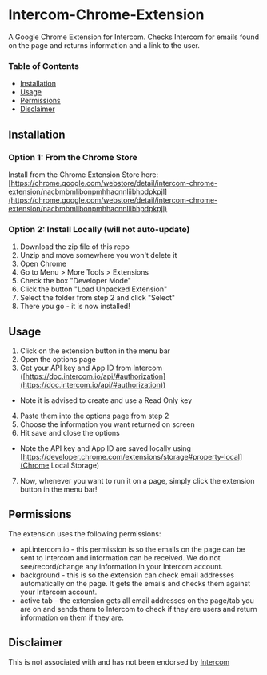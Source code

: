 # Intercom-Chrome-Extension
A Google Chrome Extension for Intercom. Checks Intercom for emails found on the page and returns information and a link to the user.

### Table of Contents
* [Installation](#installation)
* [Usage](#usage)
* [Permissions](#permissions)
* [Disclaimer](#disclaimer)

## Installation
### Option 1: From the Chrome Store
Install from the Chrome Extension Store here: [https://chrome.google.com/webstore/detail/intercom-chrome-extension/nacbmbmlibonpmhhacnnliibhpdpkpjl](https://chrome.google.com/webstore/detail/intercom-chrome-extension/nacbmbmlibonpmhhacnnliibhpdpkpjl)

### Option 2: Install Locally (will not auto-update)
1. Download the zip file of this repo
2. Unzip and move somewhere you won't delete it
3. Open Chrome
4. Go to Menu > More Tools > Extensions
5. Check the box "Developer Mode"
6. Click the button "Load Unpacked Extension"
7. Select the folder from step 2 and click "Select"
8. There you go - it is now installed!

## Usage
1. Click on the extension button in the menu bar
2. Open the options page
3. Get your API key and App ID from Intercom ([https://doc.intercom.io/api/#authorization](https://doc.intercom.io/api/#authorization))
  * Note it is advised to create and use a Read Only key
4. Paste them into the options page from step 2
5. Choose the information you want returned on screen
6. Hit save and close the options
  * Note the API key and App ID are saved locally using [https://developer.chrome.com/extensions/storage#property-local](Chrome Local Storage)
7. Now, whenever you want to run it on a page, simply click the extension button in the menu bar!

## Permissions
The extension uses the following permissions:
* api.intercom.io - this permission is so the emails on the page can be sent to Intercom and information can be received. We do not see/record/change any information in your Intercom account.
* background - this is so the extension can check email addresses automatically on the page. It gets the emails and checks them against your Intercom account.
* active tab - the extension gets all email addresses on the page/tab you are on and sends them to Intercom to check if they are users and return information on them if they are.

## Disclaimer
This is not associated with and has not been endorsed by [Intercom](https://www.intercom.io)
